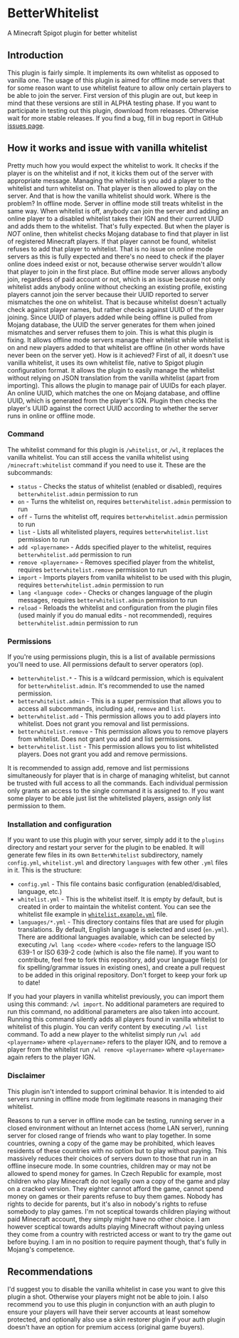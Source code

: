 # BetterWhitelist
A Minecraft Spigot plugin for better whitelist

## Introduction
This plugin is fairly simple. It implements its own whitelist as opposed
to vanilla one. The usage of this plugin is aimed for offline mode servers
that for some reason want to use whitelist feature to allow only certain
players to be able to join the server. First version of this plugin are out,
but keep in mind that these versions are still in ALPHA testing phase. If you
want to participate in testing out this plugin, download from releases.
Otherwise wait for more stable releases. If you find a bug, fill in bug report
in GitHub [issues page](//www.github.com/Polda18/BetterWhitelist/issues).

## How it works and issue with vanilla whitelist
Pretty much how you would expect the whitelist to work. It checks if the player
is on the whitelist and if not, it kicks them out of the server with appropriate
message. Managing the whitelist is you add a player to the whitelist and turn
whitelist on. That player is then allowed to play on the server. And that is
how the vanilla whitelist should work. Where is the problem? In offline mode.
Server in offline mode still treats whitelist in the same way. When whitelist
is off, anybody can join the server and adding an online player to a disabled
whitelist takes their IGN and their current UUID and adds them to the whitelist.
That's fully expected. But when the player is *NOT* online, then whitelist checks
Mojang database to find that player in list of registered Minecraft players.
If that player cannot be found, whitelist refuses to add that player to whitelist.
That is no issue on online mode servers as this is fully expected and there's no
need to check if the player online does indeed exist or not, because otherwise server
wouldn't allow that player to join in the first place. But offline mode server allows
anybody join, regardless of paid account or not, which is an issue because not only
whitelist adds anybody online without checking an existing profile, existing players
cannot join the server because their UUID reported to server mismatches the one on
whitelist. That is because whitelist doesn't actually check against player names,
but rather checks against UUID of the player joining. Since UUID of players added
while being offline is pulled from Mojang database, the UUID the server generates for
them when joined mismatches and server refuses them to join. This is what this plugin
is fixing. It allows offline mode servers manage their whitelist while whitelist is on
and new players added to that whitelist are offline (in other words have never been
on the server yet). How is it achieved? First of all, it doesn't use vanilla whitelist,
it uses its own whitelist file, native to Spigot plugin configuration format.
It allows the plugin to easily manage the whitelist without relying on JSON translation
from the vanilla whitelist (apart from importing). This allows the plugin to manage
pair of UUIDs for each player. An online UUID, which matches the one on Mojang database,
and offline UUID, which is generated from the player's IGN. Plugin then checks the player's
UUID against the correct UUID according to whether the server runs in online or offline mode.

### Command
The whitelist command for this plugin is `/whitelist`, or `/wl`, it replaces the vanilla whitelist.
You can still access the vanilla whitelist using `/minecraft:whitelist` command if you need to
use it. These are the subcommands:

- `status` - Checks the status of whitelist (enabled or disabled), requires `betterwhitelist.admin`
  permission to run
- `on` - Turns the whitelist on, requires `betterwhitelist.admin` permission to run
- `off` - Turns the whitelist off, requires `betterwhitelist.admin` permission to run
- `list` - Lists all whitelisted players, requires `betterwhitelist.list` permission to run
- `add <playername>` - Adds specified player to the whitelist, requires `betterwhitelist.add`
  permission to run
- `remove <playername>` - Removes specified player from the whitelist, requires `betterwhitelist.remove` 
  permission to run
- `import` - Imports players from vanilla whitelist to be used with this plugin, requires
  `betterwhitelist.admin` permission to run
- `lang <language code>` - Checks or changes language of the plugin messages, requires
  `betterwhitelist.admin` permission to run
- `reload` - Reloads the whitelist and configuration from the plugin files (used mainly if you do
  manual edits - not recommended), requires `betterwhitelist.admin` permission to run

### Permissions
If you're using permissions plugin, this is a list of available permissions you'll need to use.
All permissions default to server operators (op).

- `betterwhitelist.*` - This is a wildcard permission, which is equivalent for `betterwhitelist.admin`.
  It's recommended to use the named permission.
- `betterwhitelist.admin` - This is a super permission that allows you to access all subcommands,
  including `add`, `remove` and `list`.
- `betterwhitelist.add` - This permission allows you to add players into whitelist.
  Does not grant you removal and list permissions.
- `betterwhitelist.remove` - This permission allows you to remove players from whitelist.
  Does not grant you add and list permissions.
- `betterwhitelist.list` - This permission allows you to list whitelisted players.
  Does not grant you add and remove permissions.

It is recommended to assign add, remove and list permissions simultaneously for player
that is in charge of managing whitelist, but cannot be trusted with full access to all
the commands. Each individual permission only grants an access to the single command
it is assigned to. If you want some player to be able just list the whitelisted players,
assign only list permission to them.

### Installation and configuration
If you want to use this plugin with your server, simply add it to the `plugins` directory
and restart your server for the plugin to be enabled. It will generate few files in its
own `BetterWhitelist` subdirectory, namely `config.yml`, `whitelist.yml` and directory
`languages` with few other `.yml` files in it. This is the structure:

- `config.yml` - This file contains basic configuration (enabled/disabled, language, etc.)
- `whitelist.yml` - This is the whitelist itself. It is empty by default, but is created
  in order to maintain the whitelist content. You can see the whitelist file example
  in [`whitelist.example.yml`](src/main/resources/whitelist.example.yml) file.
- `languages/*.yml` - This directory contains files that are used for plugin translations.
  By default, English language is selected and used (`en.yml`). There are additional
  languages available, which can be selected by executing `/wl lang <code>` where `<code>`
  refers to the language ISO 639-1 or ISO 639-2 code (which is also the file name).
  If you want to contribute, feel free to fork this repository, add your language file(s)
  (or fix spelling/grammar issues in existing ones), and create a pull request to be
  added in this original repository. Don't forget to keep your fork up to date!

If you had your players in vanilla whitelist previously, you can import them
using this command: `/wl import`. No additional parameters are required to run this
command, no additional parameters are also taken into account. Running this
command silently adds all players found in vanilla whitelist to whitelist of this
plugin. You can verify content by executing `/wl list` command. To add a new player
to the whitelist simply run `/wl add <playername>` where `<playername>` refers to
the player IGN, and to remove a player from the whitelist run `/wl remove <playername>`
where `<playername>` again refers to the player IGN.

### Disclaimer
This plugin isn't intended to support criminal behavior. It is intended to aid
servers running in offline mode from legitimate reasons in managing their whitelist.

Reasons to run a server in offline mode can be testing, running server in a closed
environment without an Internet access (home LAN server), running server for closed
range of friends who want to play together. In some countries, owning a copy of the
game may be prohibited, which leaves residents of these countries with no option
but to play without paying. This massively reduces their choices of servers down
to those that run in an offline insecure mode. In some countries, children may or
may not be allowed to spend money for games. In Czech Republic for example, most
children who play Minecraft do not legally own a copy of the game and play on
a cracked version. They eighter cannot afford the game, cannot spend money on games
or their parents refuse to buy them games. Nobody has rights to decide for parents,
but it's also in nobody's rights to refuse somebody to play games. I'm not sceptical
towards children playing without paid Minecraft account, they simply might have no
other choice. I am however sceptical towards adults playing Minecraft without paying
unless they come from a country with restricted access or want to try the game out
before buying. I am in no position to require payment though, that's fully in Mojang's
competence.

## Recommendations
I'd suggest you to disable the vanilla whitelist in case you want to give
this plugin a shot. Otherwise your players might not be able to join.
I also recommend you to use this plugin in conjunction with an auth plugin
to ensure your players will have their server accounts at least somehow
protected, and optionally also use a skin restorer plugin if your auth
plugin doesn't have an option for premium access (original game buyers).
